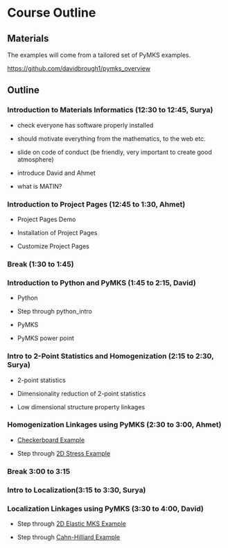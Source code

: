 # Course Outline

## Materials

The examples will come from a tailored set of PyMKS examples.

https://github.com/davidbrough1/pymks_overview

## Outline

### Introduction to Materials Informatics (12:30 to 12:45, Surya)

 * check everyone has software properly installed

 * should motivate everything from the mathematics, to the web etc.

 * slide on code of conduct (be friendly, very important to create good atmosphere)

 * introduce David and Ahmet

 * what is MATIN?

### Introduction to Project Pages (12:45 to 1:30, Ahmet)

 * Project Pages Demo

 * Installation of Project Pages

 * Customize Project Pages

### Break (1:30 to 1:45)

### Introduction to Python and PyMKS (1:45 to 2:15, David)


 * Python

  * Step through python_intro

 * PyMKS

  * PyMKS power point

### Intro to 2-Point Statistics and Homogenization (2:15 to 2:30, Surya)

 * 2-point statistics

  * Dimensionality reduction of 2-point statistics

  * Low dimensional structure property linkages

### Homogenization Linkages using PyMKS (2:30 to 3:00, Ahmet)

 * [Checkerboard Example](http://nbviewer.ipython.org/github/materialsinnovation/pymks/blob/develop/notebooks/checker_board.ipynb)

 * Step through [2D Stress Example](http://nbviewer.ipython.org/github/materialsinnovation/pymks/blob/develop/notebooks/stress_homogenization_2D.ipynb)

### Break 3:00 to 3:15

### Intro to Localization(3:15 to 3:30, Surya)

### Localization Linkages using PyMKS (3:30 to 4:00, David)

 * Step through [2D Elastic MKS Example](http://materialsinnovation.github.io/pymks/rst/elasticity_2D.html)

 * Step through [Cahn-Hilliard Example](http://materialsinnovation.github.io/pymks/rst/cahn_hilliard.html)
